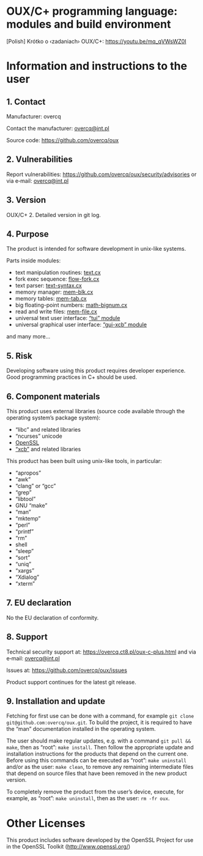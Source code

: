 # OUX/C+ programming language: modules and build environment

[Polish] Kró­t­ko o ‹za­da­niach› OUX/C+: https://youtu.be/mq_qVWsWZ0I

# Information and instructions to the user

## 1. Contact

Manufacturer: overcq

Contact the manufacturer: overcq@int.pl

Source code: https://github.com/overcq/oux

## 2. Vulnerabilities

Report vulnerabilities: https://github.com/overcq/oux/security/advisories or via e‐mail: overcq@int.pl

## 3. Version

OUX/C+ 2. Detailed version in git log.

## 4. Purpose

The product is intended for software development in unix-like systems.

Parts inside modules:

* text manipulation routines: [text.cx](https://github.com/overcq/oux/tree/main/module/base/text.cx)
* fork exec sequence: [flow-fork.cx](https://github.com/overcq/oux/tree/main/module/base/flow-fork.cx)
* text parser: [text-syntax.cx](https://github.com/overcq/oux/blob/main/module/base/text-syntax.cx)
* memory manager: [mem-blk.cx](https://github.com/overcq/oux/tree/main/module/base/mem-blk.cx)
* memory tables: [mem-tab.cx](https://github.com/overcq/oux/tree/main/module/base/mem-tab.cx)
* big floating-point numbers: [math-bignum.cx](https://github.com/overcq/oux/tree/main/module/base/math-bignum.cx)
* read and write files: [mem-file.cx](https://github.com/overcq/oux/tree/main/module/base/mem-file.cx)
* universal text user interface: [“tui” module](https://github.com/overcq/oux/tree/main/module/tui)
* universal graphical user interface: [“gui-xcb” module](https://github.com/overcq/oux/tree/main/module/gui-xcb)

and many more...

## 5. Risk

Developing software using this product requires developer experience. Good programming practices in C+ should be used.

## 6. Component materials

This product uses external libraries (source code available through the operating systemʼs package system):

* “libc” and related libraries
* “ncurses” unicode
* [OpenSSL](https://www.openssl.org/source/)
* [“xcb”](https://gitlab.freedesktop.org/xorg/lib/libxcb) and related libraries

This product has been built using unix-like tools, in particular:

* “apropos”
* “awk”
* “clang” or “gcc”
* “grep”
* “libtool”
* GNU “make”
* “man”
* “mktemp”
* “perl”
* “printf”
* “rm”
* shell
* “sleep”
* “sort”
* “uniq”
* “xargs”
* “Xdialog”
* “xterm”

## 7. EU declaration

No the EU declaration of conformity.

## 8. Support

Technical security support at: https://overcq.ct8.pl/oux-c-plus.html and via e‐mail: overcq@int.pl

Issues at: https://github.com/overcq/oux/issues

Product support continues for the latest git release.

## 9. Installation and update

Fetching for first use can be done with a command, for example `git clone git@github.com:overcq/oux.git`.
To build the project, it is required to have the “man” documentation installed in the operating system.

The user should make regular updates, e.g. with a command `git pull && make`, then as “root”: `make install`. Then follow the appropriate update and installation instructions for the products that depend on the current one.
Before using this commands can be executed as “root”: `make uninstall` and/or as the user: `make clean`, to remove any remaining intermediate files that depend on source files that have been removed in the new product version.

To completely remove the product from the userʼs device, execute, for example, as “root”: `make uninstall`, then as the user: `rm -fr oux`.

# Other Licenses

This product includes software developed by the OpenSSL Project for use in the OpenSSL Toolkit (http://www.openssl.org/)
